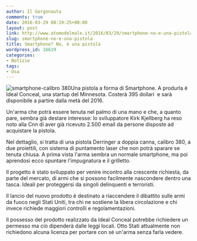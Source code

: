 ```yaml
---
author: Il Gorgonauta
comments: true
date: 2016-03-29 08:19:25+00:00
layout: post
link: http://www.atomodelmale.it/2016/03/29/smartphone-no-e-una-pistola/
slug: smartphone-no-e-una-pistola
title: Smartphone? No, è una pistola
wordpress_id: 16619
categories:
- Notizie
tags:
- Usa
---
```


![smartphone-calibro 380](http://www.atomodelmale.it/wp-content/uploads/2016/03/smartphone-calibro-380-300x259.jpg)Una pistola a forma di Smartphone. A produrla è Ideal Conceal, una startup del Minnesota. Costerà 395 dollari  e sarà disponibile a partire dalla metà del 2016.

Un'arma che potrà essere tenuta nel palmo di una mano e che, a quanto pare, sembra già destare interesse: lo sviluppatore Kirk Kjellberg ha reso noto alla Cnn di aver già ricevuto 2.500 email da persone disposte ad acquistare la pistola.


Nel dettaglio, si tratta di una pistola Derringer a doppia canna, calibro 380, a due proiettili, con sistema di puntamento laser che non potrà sparare se tenuta chiusa. A prima vista l'arma sembra un normale smartphone, ma poi aprendosi ecco spuntare l'impugnatura e il grilletto.

Il progetto è stato sviluppato per venire incontro alla crescente richiesta, da parte del mercato, di armi che si possono facilmente nascondere dentro una tasca. Ideali per proteggersi da singoli delinquenti e terroristi.

Il lancio del nuovo prodotto è destinato a riaccendere il dibattito sulle armi da fuoco negli Stati Uniti, tra chi ne sostiene la libera circolazione e chi invece richiede maggiori controlli e regolamentazioni.

Il possesso del prodotto realizzato da Ideal Conceal potrebbe richiedere un permesso ma ciò dipenderà dalle leggi locali. Otto Stati attualmente non richiedono alcuna licenza per portare con sé un'arma senza farla vedere.
